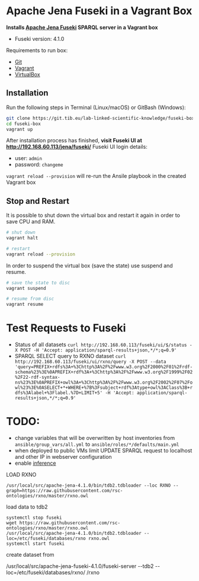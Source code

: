 # Apache Jena Fuseki in a Vagrant Box

**Installs [Apache Jena Fuseki](https://jena.apache.org/documentation/fuseki2/) SPARQL server in a Vagrant box**

* Fuseki version: 4.1.0


Requirements to run box:
* [Git](https://git-scm.com/downloads)
* [Vagrant](https://www.vagrantup.com/downloads.html)
* [VirtualBox](https://www.virtualbox.org/wiki/Downloads)


## Installation

Run the following steps in Terminal (Linux/macOS) or GitBash (Windows):
```bash
git clone https://git.tib.eu/lab-linked-scientific-knowledge/fuseki-box.git
cd fuseki-box
vagrant up
```

After installation process has finished, **visit Fuseki UI at  <http://192.168.60.113/jena/fuseki/>**
Fuseki UI login details:
* user: `admin`
* password: `changeme` 

`vagrant reload --provision` will re-run the Ansile playbook in the created Vagrant box

## Stop and Restart

It is possible to shut down the virtual box and restart it again in order to save CPU and RAM.

```bash
# shut down
vagrant halt

# restart
vagrant reload --provision
```

In order to suspend the virtual box (save the state) use suspend and resume.

```bash
# save the state to disc
vagrant suspend

# resume from disc
vagrant resume
```

# Test Requests to Fuseki
* Status of all datasets `curl http://192.168.60.113/fuseki/ui/$/status -X POST -H 'Accept: application/sparql-results+json,*/*;q=0.9'` 
* SPARQL SELECT query to RXNO dataset `curl http://192.168.60.113/fuseki/ui/rxno/query -X POST --data 'query=PREFIX+rdfs%3A+%3Chttp%3A%2F%2Fwww.w3.org%2F2000%2F01%2Frdf-schema%23%3E%0APREFIX+rdf%3A+%3Chttp%3A%2F%2Fwww.w3.org%2F1999%2F02%2F22-rdf-syntax-ns%23%3E%0APREFIX+owl%3A+%3Chttp%3A%2F%2Fwww.w3.org%2F2002%2F07%2Fowl%23%3E%0ASELECT+*+WHERE+%7B%3Fsubject+rdf%3Atype+owl%3AClass%3B+rdfs%3Alabel+%3Flabel.%7D+LIMIT+5' -H 'Accept: application/sparql-results+json,*/*;q=0.9'`


# TODO:
* change variables that will be overwritten by host inventories from  `ansible/group_vars/all.yml` to `ansible/roles/*/defaults/main.yml`
* when deployed to public VMs limit UPDATE SPARQL request to localhost and other IP in webserver configuration
* enable [inference](https://jena.apache.org/documentation/inference/)  

LOAD RXNO

`/usr/local/src/apache-jena-4.1.0/bin/tdb2.tdbloader --loc RXNO --graph=https://raw.githubusercontent.com/rsc-ontologies/rxno/master/rxno.owl` 


load data to tdb2
```
systemctl stop fuseki
wget https://raw.githubusercontent.com/rsc-ontologies/rxno/master/rxno.owl
/usr/local/src/apache-jena-4.1.0/bin/tdb2.tdbloader --loc=/etc/fuseki/databases/rxno rxno.owl 
systemctl start fuseki
```
create dataset from

/usr/local/src/apache-jena-fuseki-4.1.0/fuseki-server --tdb2 --loc=/etc/fuseki/databases/rxno/ /rxno

